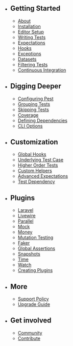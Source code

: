 - ## Getting Started
  - [About](/docs/about)
  - [Installation](/docs/installation)
  - [Editor Setup](/docs/editor-setup)
  - [Writing Tests](/docs/writing-tests)
  - [Expectations](/docs/expectations)
  - [Hooks](/docs/hooks)
  - [Exceptions](/docs/exceptions)
  - [Datasets](/docs/datasets)
  - [Filtering Tests](/docs/filtering-tests)
  - [Continuous Integration](/docs/continuous-integration)

- ## Digging Deeper
  - [Configuring Pest](/docs/configuring-pest)
  - [Grouping Tests](/docs/grouping-tests)
  - [Skipping Tests](/docs/skipping-tests)
  - [Coverage](/docs/coverage)
  - [Defining Dependencies](/docs/test-dependency)
  - [CLI Options](/docs/cli-options)

- ## Customization
  - [Global Hooks](/docs/global-hooks)
  - [Underlying Test Case](/docs/underlying-test-case)
  - [Higher Order Tests](/docs/higher-order-tests)
  - [Custom Helpers](/docs/helpers)
  - [Advanced Expectations](/docs/plugins/advanced-expectations)
  - [Test Dependency](/docs/test-dependency)

- ## Plugins
  - [Laravel](/docs/plugins/laravel)
  - [Livewire](/docs/plugins/livewire)
  - [Parallel](/docs/plugins/parallel)
  - [Mock](/docs/plugins/mock)
  - [Money](/docs/plugins/money)
  - [Mutation Testing](/docs/plugins/mutation-testing)
  - [Faker](/docs/plugins/faker)
  - [Global Assertions](/docs/plugins/global-assertions)
  - [Snapshots](/docs/plugins/snapshots)
  - [Time](/docs/plugins/time)
  - [Watch](/docs/plugins/watch)
  - [Creating Plugins](/docs/plugins/creating-plugins)
- ## More
  - [Support Policy](/docs/support-policy)
  - [Upgrade Guide](/docs/upgrade-guide)
- ## Get involved
  - [Community](/docs/community)
  - [Contribute](/docs/contribute)
